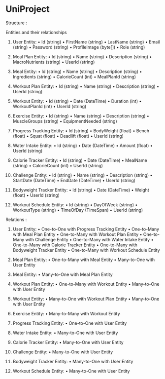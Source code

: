 # UniProject


Structure : 

Entities and their relationships

1.	User Entity:
•	Id (string)
•	FirstName (string)
•	LastName (string)
•	Email (string)
•	Password (string)
•	ProfileImage (byte[])
•	Role (string)



2.	Meal Plan Entity:
•	Id (string)
•	Name (string)
•	Description (string)
•	MacroNutrients (string)
•	UserId (string)

3.	Meal Entity:
•	Id (string)
•	Name (string)
•	Description (string)
•	Ingredients (string)
•	CalorieCount (int)
•	MealPlanId (string)


4.	Workout Plan Entity:
•	Id (string)
•	Name (string)
•	Description (string)
•	UserId (string)



5.	Workout Entity:
•	Id (string)
•	Date (DateTime)
•	Duration (int)
•	WorkoutPlanId (int)
•	UserId (string)


6.	Exercise Entity:
•	Id (string)
•	Name (string)
•	Description (string)
•	MuscleGroups (string)
•	EquipmentNeeded (string)


7.	Progress Tracking Entity:
•	Id (string)
•	BodyWeight (float)
•	Bench (float)
•	Squat (float)
•	Deadlift (float)
•	UserId (string)




8.	Water Intake Entity:
•	Id (string)
•	Date (DateTime)
•	Amount (float)
•	UserId (string)



9.	Calorie Tracker Entity:
•	Id (string)
•	Date (DateTime)
•	MealName (string)
•	CalorieCount (int)
•	UserId (string)




10.	Challenge Entity:
•	Id (string)
•	Name (string)
•	Description (string)
•	StartDate (DateTime)
•	EndDate (DateTime)
•	UserId (string)


11.	Bodyweight Tracker Entity:
•	Id (string)
•	Date (DateTime)
•	Weight (float)
•	UserId (string)



12.	Workout Schedule Entity:
•	Id (string)
•	DayOfWeek (string)
•	WorkoutType (string)
•	TimeOfDay (TimeSpan)
•	UserId (string)



Relations : 


1.	User Entity:
•	One-to-One with Progress Tracking Entity
•	One-to-Many with Meal Plan Entity
•	One-to-Many with Workout Plan Entity
•	One-to-Many with Challenge Entity
•	One-to-Many with Water Intake Entity
•	One-to-Many with Calorie Tracker Entity
•	One-to-Many with Bodyweight Tracker Entity
•	One-to-Many with Workout Schedule Entity



2.	Meal Plan Entity:
•	One-to-Many with Meal Entity
•	Many-to-One with User Entity



3.	Meal Entity:
•	Many-to-One with Meal Plan Entity


4.	Workout Plan Entity:
•	One-to-Many with Workout Entity
•	Many-to-One with User Entity



5.	Workout Entity:
•	Many-to-One with Workout Plan Entity
•	Many-to-One with User Entity




6.	Exercise Entity:
•	Many-to-Many with Workout Entity



7.	Progress Tracking Entity:
•	One-to-One with User Entity


8.	Water Intake Entity:
•	Many-to-One with User Entity


9.	Calorie Tracker Entity:
•	Many-to-One with User Entity


10.	Challenge Entity:
•	Many-to-One with User Entity




11.	Bodyweight Tracker Entity:
•	Many-to-One with User Entity


12.	Workout Schedule Entity:
•	Many-to-One with User Entity
